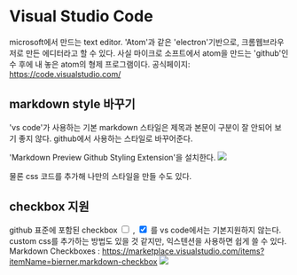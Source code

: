 # Visual Studio Code
microsoft에서 만드는 text editor. 
'Atom'과 같은 'electron'기반으로, 크롬웹브라우저로 만든 에디터라고 할 수 있다.
사실 마이크로 소프트에서 atom을 만드는 'github'인수 후에 내 놓은 atom의 형제 프로그램이다.
공식페이지: https://code.visualstudio.com/ 

## markdown style 바꾸기
'vs code'가 사용하는 기본 markdown 스타일은 제목과 본문이 구분이 잘 안되어 보기 좋지 않다. github에서 사용하는 스타일로 바꾸어준다.

'Markdown Preview Github Styling Extension'을 설치한다.
![](https://p195.p4.n0.cdn.getcloudapp.com/items/nOuNnWgX/Image+2020-03-03+at+11.55.35+AM.png?v=5c34a1c4850a562b8999ba230b8dd04a)

물론 css 코드를 추가해 나만의 스타일을 만들 수도 있다.

## checkbox  지원
github 표준에 포함된 checkbox <input type="checkbox" name="chk_info" value="HTML"> , <input type="checkbox" name="chk_info" value="CSS" checked="checked"> 를 vs code에서는 기본지원하지 않는다.
custom css를 추가하는 방법도 있을 것 같지만, 익스텐션을 사용하면 쉽게 쓸 수 있다.
 Markdown Checkboxes : https://marketplace.visualstudio.com/items?itemName=bierner.markdown-checkbox 
 ![](https://raw.githubusercontent.com/mjbvz/vscode-markdown-checkboxes/master/docs/example.png)

